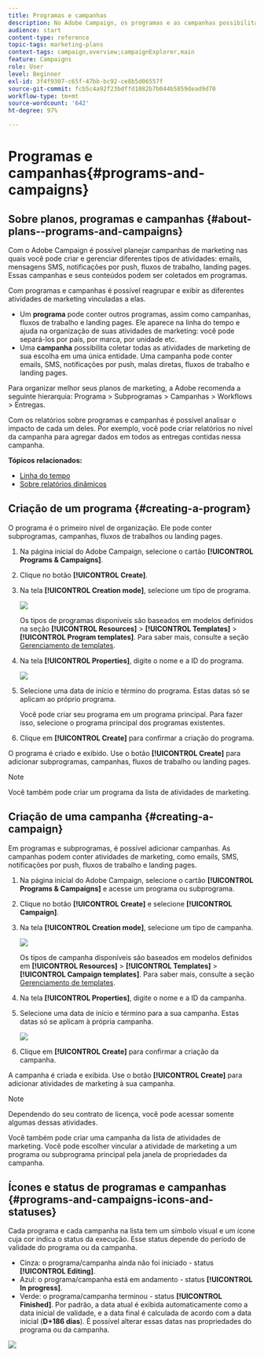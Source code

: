 ```yaml
---
title: Programas e campanhas
description: No Adobe Campaign, os programas e as campanhas possibilitam agrupar e orquestrar as diferentes atividades de marketing vinculadas a elas. Com os relatórios sobre programas e campanhas é possível analisar o impacto de cada um deles.
audience: start
content-type: reference
topic-tags: marketing-plans
context-tags: campaign,overview;campaignExplorer,main
feature: Campaigns
role: User
level: Beginner
exl-id: 3f4f9307-c65f-47bb-bc92-ce8b5d06557f
source-git-commit: fcb5c4a92f23bdffd1082b7b044b5859dead9d70
workflow-type: tm+mt
source-wordcount: '642'
ht-degree: 97%

---
```


# Programas e campanhas{#programs-and-campaigns}

## Sobre planos, programas e campanhas {#about-plans--programs-and-campaigns}

Com o Adobe Campaign é possível planejar campanhas de marketing nas quais você pode criar e gerenciar diferentes tipos de atividades: emails, mensagens SMS, notificações por push, fluxos de trabalho, landing pages. Essas campanhas e seus conteúdos podem ser coletados em programas.

Com programas e campanhas é possível reagrupar e exibir as diferentes atividades de marketing vinculadas a elas.

* Um **programa** pode conter outros programas, assim como campanhas, fluxos de trabalho e landing pages. Ele aparece na linha do tempo e ajuda na organização de suas atividades de marketing: você pode separá-los por país, por marca, por unidade etc.
* Uma **campanha** possibilita coletar todas as atividades de marketing de sua escolha em uma única entidade. Uma campanha pode conter emails, SMS, notificações por push, malas diretas, fluxos de trabalho e landing pages.

Para organizar melhor seus planos de marketing, a Adobe recomenda a seguinte hierarquia: Programa > Subprogramas > Campanhas > Workflows > Entregas.

Com os relatórios sobre programas e campanhas é possível analisar o impacto de cada um deles. Por exemplo, você pode criar relatórios no nível da campanha para agregar dados em todos as entregas contidas nessa campanha.

**Tópicos relacionados:**

* [Linha do tempo](../../start/using/timeline.md)
* [Sobre relatórios dinâmicos](../../reporting/using/about-dynamic-reports.md)

## Criação de um programa {#creating-a-program}

O programa é o primeiro nível de organização. Ele pode conter subprogramas, campanhas, fluxos de trabalhos ou landing pages.

1. Na página inicial do Adobe Campaign, selecione o cartão **[!UICONTROL Programs & Campaigns]**.
1. Clique no botão **[!UICONTROL Create]**.
1. Na tela **[!UICONTROL Creation mode]**, selecione um tipo de programa.

   ![](assets/programs_and_campaigns_2.png)

   Os tipos de programas disponíveis são baseados em modelos definidos na seção **[!UICONTROL Resources]** > **[!UICONTROL Templates]** > **[!UICONTROL Program templates]**. Para saber mais, consulte a seção [Gerenciamento de templates](../../start/using/marketing-activity-templates.md).

1. Na tela **[!UICONTROL Properties]**, digite o nome e a ID do programa.

   ![](assets/programs_and_campaigns_3.png)

1. Selecione uma data de início e término do programa. Estas datas só se aplicam ao próprio programa.

   Você pode criar seu programa em um programa principal. Para fazer isso, selecione o programa principal dos programas existentes.

1. Clique em **[!UICONTROL Create]** para confirmar a criação do programa.

O programa é criado e exibido. Use o botão **[!UICONTROL Create]** para adicionar subprogramas, campanhas, fluxos de trabalho ou landing pages.

>[!NOTE]
>
>Você também pode criar um programa da lista de atividades de marketing.

## Criação de uma campanha {#creating-a-campaign}

Em programas e subprogramas, é possível adicionar campanhas. As campanhas podem conter atividades de marketing, como emails, SMS, notificações por push, fluxos de trabalho e landing pages.

1. Na página inicial do Adobe Campaign, selecione o cartão **[!UICONTROL Programs & Campaigns]** e acesse um programa ou subprograma.
1. Clique no botão **[!UICONTROL Create]** e selecione **[!UICONTROL Campaign]**.
1. Na tela **[!UICONTROL Creation mode]**, selecione um tipo de campanha.

   ![](assets/programs_and_campaigns_7.png)

   Os tipos de campanha disponíveis são baseados em modelos definidos em **[!UICONTROL Resources]** > **[!UICONTROL Templates]** > **[!UICONTROL Campaign templates]**. Para saber mais, consulte a seção [Gerenciamento de templates](../../start/using/marketing-activity-templates.md).

1. Na tela **[!UICONTROL Properties]**, digite o nome e a ID da campanha.
1. Selecione uma data de início e término para a sua campanha. Estas datas só se aplicam à própria campanha.

   ![](assets/programs_and_campaigns_8.png)

1. Clique em **[!UICONTROL Create]** para confirmar a criação da campanha.

A campanha é criada e exibida. Use o botão **[!UICONTROL Create]** para adicionar atividades de marketing à sua campanha.

>[!NOTE]
>
>Dependendo do seu contrato de licença, você pode acessar somente algumas dessas atividades.

Você também pode criar uma campanha da lista de atividades de marketing. Você pode escolher vincular a atividade de marketing a um programa ou subprograma principal pela janela de propriedades da campanha.

## Ícones e status de programas e campanhas {#programs-and-campaigns-icons-and-statuses}

Cada programa e cada campanha na lista tem um símbolo visual e um ícone cuja cor indica o status da execução. Esse status depende do período de validade do programa ou da campanha.

* Cinza: o programa/campanha ainda não foi iniciado - status **[!UICONTROL Editing]**.
* Azul: o programa/campanha está em andamento - status **[!UICONTROL In progress]**.
* Verde: o programa/campanha terminou - status **[!UICONTROL Finished]**. Por padrão, a data atual é exibida automaticamente como a data inicial de validade, e a data final é calculada de acordo com a data inicial (**D+186 dias**). É possível alterar essas datas nas propriedades do programa ou da campanha.

![](assets/programs_and_campaigns.png)
